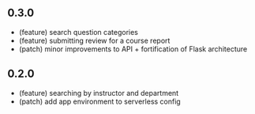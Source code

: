 ## 0.3.0
* (feature) search question categories
* (feature) submitting review for a course report
* (patch) minor improvements to API + fortification of Flask architecture

## 0.2.0
* (feature) searching by instructor and department
* (patch) add app environment to serverless config